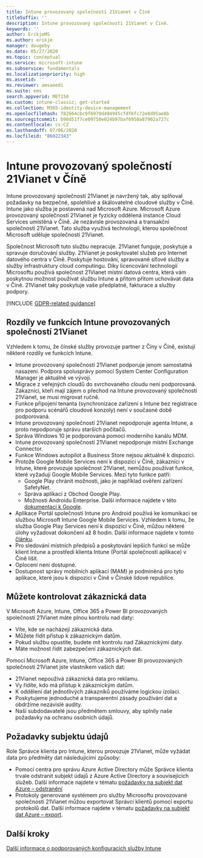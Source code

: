 ```yaml
---
title: Intune provozovaný společností 21Vianet v Číně
titleSuffix: ''
description: Intune provozovaný společností 21Vianet v Číně.
keywords: ''
author: ErikjeMS
ms.author: erikje
manager: dougeby
ms.date: 05/27/2020
ms.topic: conceptual
ms.service: microsoft-intune
ms.subservice: fundamentals
ms.localizationpriority: high
ms.assetid: ''
ms.reviewer: amsaeedi
ms.suite: ems
search.appverid: MET150
ms.custom: intune-classic; get-started
ms.collection: M365-identity-device-management
ms.openlocfilehash: f82664cbc9f6970d494945cfdf6fc72e8d95ae8b
ms.sourcegitcommit: b90d51f7ce09750e024b97baf6950a87902a727c
ms.contentlocale: cs-CZ
ms.lasthandoff: 07/06/2020
ms.locfileid: "86022343"
---
```

# <a name="intune-operated-by-21vianet-in-china"></a>Intune provozovaný společností 21Vianet v Číně  

Intune provozovaný společností 21Vianet je navržený tak, aby splňoval požadavky na bezpečné, spolehlivé a škálovatelné cloudové služby v Číně. Intune jako služba je postavená nad Microsoft Azure. Microsoft Azure provozovaný společností 21Vianet je fyzicky oddělená instance Cloud Services umístěná v Číně. Je nezávisle provozovaná a transakční společností 21Vianet. Tato služba využívá technologii, kterou společnost Microsoft uděluje společnosti 21Vianet.

Společnost Microsoft tuto službu nepracuje. 21Vianet funguje, poskytuje a spravuje doručování služby. 21Vianet je poskytovatel služeb pro Internet datového centra v Číně. Poskytuje hostování, spravované síťové služby a služby infrastruktury cloud computingu. Díky licencování technologií Microsoftu používá společnost 21Vianet místní datová centra, která vám poskytnou možnost používat službu Intune a přitom přitom uchovávat data v Číně. 21Vianet taky poskytuje vaše předplatné, fakturace a služby podpory.

[!INCLUDE [GDPR-related guidance](../includes/gdpr-dsr-and-stp-note.md)]

## <a name="feature-differences-in-intune-operated-by-21vianet"></a>Rozdíly ve funkcích Intune provozovaných společností 21Vianet

Vzhledem k tomu, že čínské služby provozuje partner z Číny v Číně, existují některé rozdíly ve funkcích Intune. 

- Intune provozovaný společností 21Vianet podporuje jenom samostatná nasazení. Podpora spolusprávy pomocí System Center Configuration Manager je aktuálně ve vývoji.
- Migrace z veřejných cloudů do svrchovaného cloudu není podporovaná. Zákazníci, kteří mají zájem o přechod na Intune provozovaný společností 21Vianet, se musí migrovat ručně.
- Funkce připojení tenanta (synchronizace zařízení s Intune bez registrace pro podporu scénářů cloudové konzoly) není v současné době podporovaná.
- Intune provozovaný společností 21Vianet nepodporuje agenta Intune, a proto nepodporuje správu starších počítačů.
- Správa Windows 10 je podporovaná pomocí moderního kanálu MDM.
- Intune provozovaný společností 21Vianet nepodporuje místní Exchange Connector.
- Funkce Windows autopilot a Business Store nejsou aktuálně k dispozici.
- Protože Google Mobile Services není k dispozici v Číně, zákazníci v Intune, které provozuje společnost 21Vianet, nemůžou používat funkce, které vyžadují Google Mobile Services. Mezi tyto funkce patří:
  - Google Play chránit možnosti, jako je například ověření zařízení SafetyNet.
  - Správa aplikací z Obchod Google Play.
  - Možnosti Androidu Enterprise. Další informace najdete v této [dokumentaci k Google](https://support.google.com/work/android/answer/6270910?hl=en).
- Aplikace Portál společnosti Intune pro Android používá ke komunikaci se službou Microsoft Intune Google Mobile Services. Vzhledem k tomu, že služba Google Play Services není k dispozici v Číně, můžou některé úlohy vyžadovat dokončení až 8 hodin. Další informace najdete v tomto [článku](https://docs.microsoft.com/mem/intune/apps/manage-without-gms#limitations-of-intune-device-administrator-management-when-gms-is-unavailable). 
- Pro sledování místních předpisů a poskytování lepších funkcí se může klient Intune a prostředí klienta Intune (Portál společnosti aplikace) v Číně lišit.
- Oplocení není dostupné.
- Dostupnost správy mobilních aplikací (MAM) je podmíněná pro tyto aplikace, které jsou k dispozici v Číně v Čínské lidové republice.

## <a name="you-control-customer-data"></a>Můžete kontrolovat zákaznická data

V Microsoft Azure, Intune, Office 365 a Power BI provozovaných společností 21Vianet máte plnou kontrolu nad daty:
- Víte, kde se nacházejí zákaznická data.
- Můžete řídit přístup k zákaznickým datům.
- Pokud službu opustíte, budete mít kontrolu nad Zákaznickými daty.
- Máte možnost řídit zabezpečení zákaznických dat.

Pomocí Microsoft Azure, Intune, Office 365 a Power BI provozovaných společností 21Vianet jste vlastníkem vašich dat:
- 21Vianet nepoužívá zákaznická data pro reklamu.
- Vy řídíte, kdo má přístup k zákaznickým datům.
- K oddělení dat jednotlivých zákazníků používáme logickou izolaci.
- Poskytujeme jednoduché a transparentní zásady používání dat a obdržíme nezávislé audity.
- Naši subdodavatelé jsou předmětem smlouvy, aby splnily naše požadavky na ochranu osobních údajů.

## <a name="data-subject-requests"></a>Požadavky subjektu údajů

Role Správce klienta pro Intune, kterou provozuje 21Vianet, může vyžádat data pro předměty dat následujícími způsoby:

- Pomocí centra pro správu Azure Active Directory může Správce klienta trvale odstranit subjekt údajů z Azure Active Directory a souvisejících služeb. Další informace najdete v tématu [požadavky na subjekt dat Azure – odstranění](https://docs.microsoft.com/microsoft-365/compliance/gdpr-dsr-azure?view=o365-worldwide#step-5-delete)
- Protokoly generované systémem pro služby Microsoftu provozované společností 21Vianet můžou exportovat Správci klientů pomocí exportu protokolů dat. Další informace najdete v tématu [požadavky na subjekt dat Azure – export](https://docs.microsoft.com/microsoft-365/compliance/gdpr-dsr-azure?view=o365-worldwide#step-6-export).

## <a name="next-steps"></a>Další kroky

[Další informace o podporovaných konfiguracích služby Intune](supported-devices-browsers.md)